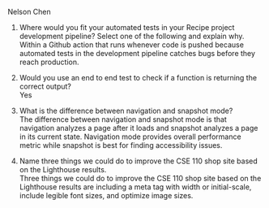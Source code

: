 Nelson Chen

1. Where would you fit your automated tests in your Recipe project development pipeline? Select one of the following and explain why.\
Within a Github action that runs whenever code is pushed because automated tests in the development pipeline catches bugs before they reach production.

2. Would you use an end to end test to check if a function is returning the correct output?\
Yes

3. What is the difference between navigation and snapshot mode?\
The difference between navigation and snapshot mode is that navigation analyzes a page after it loads and snapshot analyzes a page in its current state. Navigation mode provides overall performance metric while snapshot is best for finding accessibility issues.

4. Name three things we could do to improve the CSE 110 shop site based on the Lighthouse results.\
Three things we could do to improve the CSE 110 shop site based on the Lighthouse results are including a meta tag with width or initial-scale, include legible font sizes, and optimize image sizes.


